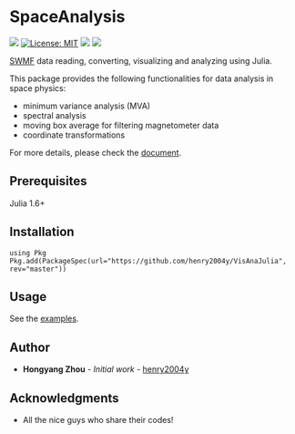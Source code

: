 # SpaceAnalysis
[![](https://img.shields.io/github/workflow/status/henry2004y/VisAnaJulia/CI)](https://github.com/henry2004y/VisAnaJulia/actions)
[![License: MIT](https://img.shields.io/badge/License-MIT-green.svg)](LICENSE)
[![](https://img.shields.io/badge/docs-latest-blue.svg)][SpaceAnalysis-doc]
[![][codecov-img]][codecov-url]

[SWMF](http://csem.engin.umich.edu/tools/swmf/) data reading, converting, visualizing and analyzing using Julia.

This package provides the following functionalities for data analysis in space physics:
  * minimum variance analysis (MVA)
  * spectral analysis
  * moving box average for filtering magnetometer data
  * coordinate transformations

For more details, please check the [document][SpaceAnalysis-doc].

## Prerequisites

Julia 1.6+

## Installation
```
using Pkg
Pkg.add(PackageSpec(url="https://github.com/henry2004y/VisAnaJulia", rev="master"))
```

## Usage

See the [examples](docs/src/man/examples.md).

## Author

* **Hongyang Zhou** - *Initial work* - [henry2004y](https://github.com/henry2004y)

## Acknowledgments

* All the nice guys who share their codes!

[codecov-img]: https://codecov.io/gh/henry2004y/VisAnaJulia/branch/master/graph/badge.svg
[codecov-url]: https://codecov.io/gh/henry2004y/VisAnaJulia
[SpaceAnalysis-doc]: https://henry2004y.github.io/VisAnaJulia/dev
